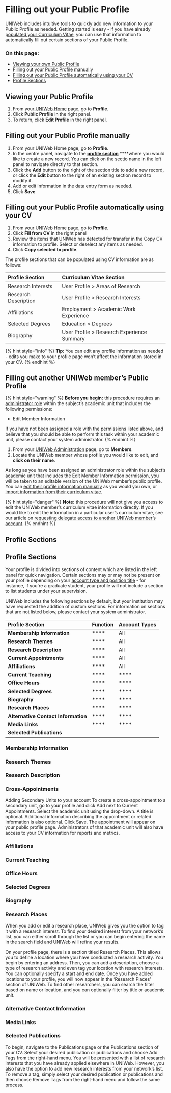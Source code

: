 # Filling out your Public Profile

UNIWeb includes intuitive tools to quickly add new information to your Public Profile as needed. Getting started is easy - if you have already [populated your Curriculum Vitae](../../your-academic-information/your-uniweb-curriculum-vitae-cv.md), you can use that information to automatically fill out certain sections of your Public Profile.

### On this page:

* [Viewing your own Public Profile](filling-out-your-public-profile.md#viewing-your-own-public-profile)
* [Filling out your Public Profile manually](filling-out-your-public-profile.md#filling-out-your-public-profile-manually)
* [Filling out your Public Profile automatically using your CV](filling-out-your-public-profile.md#filling-out-your-public-profile-automatically-using-your-cv)
* [Profile Sections](filling-out-your-public-profile.md#profile-sections)

## Viewing your Public Profile

1. From your[ UNIWeb Home](../../introduction/navigating-uniweb.md#the-home-page) page, go to **Profile**. 
2. Click **Public Profile** in the right panel.
3. To return, click **Edit Profile** in the right panel.

## Filling out your Public Profile manually

1. From your UNIWeb Home page, go to **Profile**.
2. In the centre panel, navigate to the [**profile section**](filling-out-your-public-profile.md#profile-sections) ****where you would like to create a new record. You can click on the sectio name in the left panel to navigate directly to that section.
3. Click the **Add** button to the right of the section title to add a new record, or click the **Edit** button to the right of an existing section record to modify it.
4. Add or edit information in the data entry form as needed.
5. Click **Save**

## Filling out your Public Profile automatically using your CV

1. From your UNIWeb Home page, go to **Profile**. 
2. Click **Fill from CV** in the right panel
3. Review the items that UNIWeb has detected for transfer in the Copy CV information to profile. Select or deselect any items as needed.
4. Click **Copy selected to profile**.

The profile sections that can be populated using CV information are as follows:

| Profile Section | Curriculum Vitae Section |
| :--- | :--- |
| Research Interests | User Profile &gt; Areas of Research |
| Research Description | User Profile &gt; Research Interests |
| Affiliations | Employment &gt; Academic Work Experience |
| Selected Degrees | Education &gt; Degrees |
| Biography | User Profile &gt; Research Experience Summary |

{% hint style="info" %}
**Tip:** You can edit any profile information as needed - edits you make to your profile page won’t affect the information stored in your CV.
{% endhint %}

## Filling out another UNIWeb member’s Public Profile

{% hint style="warning" %}
**Before you begin:** this procedure requires an [administrator role](../../uniweb-accounts/access-control/managing-administrator-roles-and-permissions.md) within the subject’s academic unit that includes the following permissions:

* Edit Member Information

If you have not been assigned a role with the permissions listed above, and believe that you should be able to perform this task within your academic unit, please contact your system administrator.
{% endhint %}

1. From your [UNIWeb Administration](../../introduction/navigating-uniweb.md#the-administration-page) page, go to **Members**.
2. Locate the UNIWeb member whose profile you would like to edit, and **click on their name**.

As long as you have been assigned an administrator role within the subject’s academic unit that includes the Edit Member Information permission, you will be taken to an editable version of the UNIWeb member’s public profile. You can [edit their profile information manually](filling-out-your-public-profile.md#filling-out-your-public-profile-manually) as you would you own, or [import information from their curriculum vitae](filling-out-your-public-profile.md#filling-out-your-public-profile-automatically-using-your-cv).

{% hint style="danger" %}
**Note:** this procedure will not give you access to edit the UNIWeb member’s curriculum vitae information directly. If you would like to edit the information in a particular user’s curriculum vitae, see our article on [requesting delegate access to another UNIWeb member’s account](../../uniweb-accounts/access-control/delegate-access.md#requesting-delegate-access).
{% endhint %}

## Profile Sections

## Profile Sections

Your profile is divided into sections of content which are listed in the left panel for quick navigation. Certain sections may or may not be present on your profile depending on your [account type and position title](../../uniweb-accounts/account-management/member-account-information.md#account-information-fields) - for instance, if you're a graduate student, your profile will not include a section to list students under your supervision. 

UNIWeb includes the following sections by default, but your institution may have requested the addition of custom sections. For information on sections that are not listed below, please contact your system administrator.

| Profile Section | Function | Account Types |
| :--- | :--- | :--- |
| **Membership Information** | \*\*\*\* | All |
| **Research Themes** | \*\*\*\* | All |
| **Research Description** | \*\*\*\* | All |
| **Current Appointments** | \*\*\*\* | All |
| **Affiliations** | \*\*\*\* | All |
| **Current Teaching** | \*\*\*\* | \*\*\*\* |
| **Office Hours** | \*\*\*\* | \*\*\*\* |
| **Selected Degrees** | \*\*\*\* | \*\*\*\* |
| **Biography** | \*\*\*\* | \*\*\*\* |
| **Research Places** | \*\*\*\* | \*\*\*\* |
| **Alternative Contact Information** | \*\*\*\* | \*\*\*\* |
| **Media Links** | \*\*\*\* | \*\*\*\* |
| **Selected Publications** |  |  |

### Membership Information

### Research Themes

### Research Description

### Cross-Appointments

Adding Secondary Units to your account To create a cross-appointment to a secondary unit, go to your profile and click Add next to Current Appointments. Select the academic unit using the drop-down. A title is optional. Additional information describing the appointment or related information is also optional. Click Save. The appointment will appear on your public profile page. Administrators of that academic unit will also have access to your CV information for reports and metrics.

### Affiliations

### Current Teaching

### Office Hours

### Selected Degrees

### Biography

### Research Places

When you add or edit a research place, UNIWeb gives you the option to tag it with a research interest. To find your desired interest from your network’s list, you can either scroll through the list or you can begin entering the name in the search field and UNIWeb will refine your results.

On your profile page, there is a section titled Research Places. This allows you to define a location where you have conducted a research activity. You begin by entering an address. Then, you can add a description, choose a type of research activity and even tag your location with research interests. You can optionally specify a start and end date. Once you have added locations to your profile, you will now appear in the ‘Research Places’ section of UNIWeb. To find other researchers, you can search the filter based on name or location, and you can optionally filter by title or academic unit.

### Alternative Contact Information

### Media Links

### Selected Publications

To begin, navigate to the Publications page or the Publications section of your CV. Select your desired publication or publications and choose Add Tags from the right-hand menu. You will be presented with a list of research interests that you have already applied elsewhere in UNIWeb. However, you also have the option to add new research interests from your network’s list. To remove a tag, simply select your desired publication or publications and then choose Remove Tags from the right-hand menu and follow the same process.

